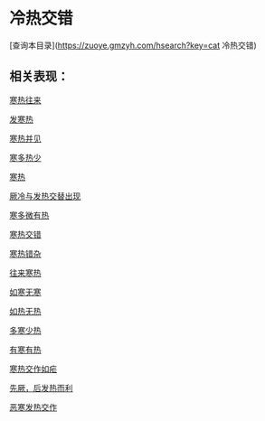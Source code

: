 # 冷热交错
[查询本目录](https://zuoye.gmzyh.com/hsearch?key=cat 冷热交错)

## 相关表现：

[寒热往来](https://zuoye.gmzyh.com/search?key=寒热往来)
[发寒热](https://zuoye.gmzyh.com/search?key=发寒热)
[寒热并见](https://zuoye.gmzyh.com/search?key=寒热并见)
[寒多热少](https://zuoye.gmzyh.com/search?key=寒多热少)
[寒热](https://zuoye.gmzyh.com/search?key=寒热)
[厥冷与发热交替出现](https://zuoye.gmzyh.com/search?key=厥冷与发热交替出现)
[寒多微有热](https://zuoye.gmzyh.com/search?key=寒多微有热)
[寒热交错](https://zuoye.gmzyh.com/search?key=寒热交错)
[寒热错杂](https://zuoye.gmzyh.com/search?key=寒热错杂)
[往来寒热](https://zuoye.gmzyh.com/search?key=往来寒热)
[如寒无寒](https://zuoye.gmzyh.com/search?key=如寒无寒)
[如热无热](https://zuoye.gmzyh.com/search?key=如热无热)
[多寒少热](https://zuoye.gmzyh.com/search?key=多寒少热)
[有寒有热](https://zuoye.gmzyh.com/search?key=有寒有热)
[寒热交作如疟](https://zuoye.gmzyh.com/search?key=寒热交作如疟)
[先厥，后发热而利](https://zuoye.gmzyh.com/search?key=先厥，后发热而利)
[恶寒发热交作](https://zuoye.gmzyh.com/search?key=恶寒发热交作)